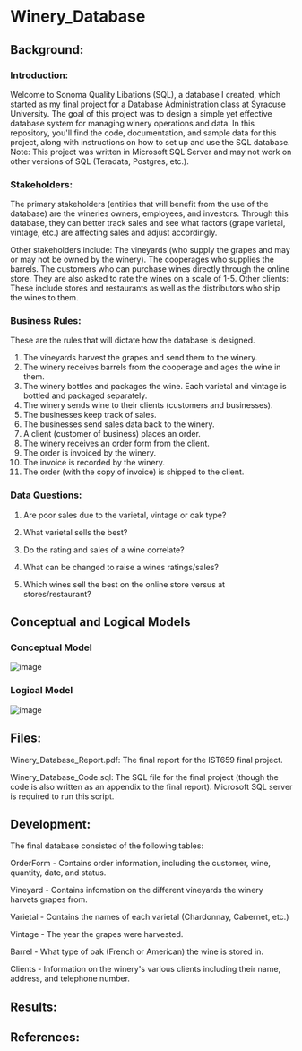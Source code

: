 # Winery_Database

## Background:

### Introduction:

Welcome to Sonoma Quality Libations (SQL), a database I created, which started as my final project for a Database Administration class at Syracuse University. The goal of this project was to design a simple yet effective database system for managing winery operations and data. In this repository, you'll find the code, documentation, and sample data for this project, along with instructions on how to set up and use the SQL database. Note: This project was written in Microsoft SQL Server and may not work on other versions of SQL (Teradata, Postgres, etc.). 

### Stakeholders:

The primary stakeholders (entities that will benefit from the use of the database) are the wineries owners, employees, and investors. Through this database, they can better track sales and see what factors (grape varietal, vintage, etc.) are affecting sales and adjust accordingly.

Other stakeholders include:
The vineyards (who supply the grapes and may or may not be owned by the winery). 
The cooperages who supplies the barrels. 
The customers who can purchase wines directly through the online store. They are also asked to rate the wines on a scale of 1-5. 
Other clients: These include stores and restaurants as well as the distributors who ship the wines to them. 

### Business Rules:

These are the rules that will dictate how the database is designed.

1. The vineyards harvest the grapes and send them to the winery. 
2. The winery receives barrels from the cooperage and ages the wine in them. 
3. The winery bottles and packages the wine. Each varietal and vintage is bottled and packaged separately. 
4. The winery sends wine to their clients (customers and businesses).
5. The businesses keep track of sales.
6. The businesses send sales data back to the winery.
7. A client (customer of business) places an order.
8. The winery receives an order form from the client.
9. The order is invoiced by the winery.
10. The invoice is recorded by the winery.
11. The order (with the copy of invoice) is shipped to the client.

### Data Questions: 

1. Are poor sales due to the varietal, vintage or oak type?

2. What varietal sells the best?

3. Do the rating and sales of a wine correlate?

4. What can be changed to raise a wines ratings/sales?

5. Which wines sell the best on the online store versus at stores/restaurant?

## Conceptual and Logical Models

### Conceptual Model

![image](https://github.com/ZChipman/Winery_Database/assets/87530934/3c2badc7-7f43-4223-9f11-7f204359f36d)

### Logical Model

![image](https://github.com/ZChipman/Winery_Database/assets/87530934/64987b7f-e7e3-45b8-a925-1ea5bbc68954)
 
## Files:

Winery_Database_Report.pdf: The final report for the IST659 final project.

Winery_Database_Code.sql: The SQL file for the final project (though the code is also written as an appendix to the final report). Microsoft SQL server is required to run this script. 

## Development:

The final database consisted of the following tables:

OrderForm - Contains order information, including the customer, wine, quantity, date, and status.

Vineyard - Contains infomation on the different vineyards the winery harvets grapes from.

Varietal - Contains the names of each varietal (Chardonnay, Cabernet, etc.)

Vintage - The year the grapes were harvested.

Barrel - What type of oak (French or American) the wine is stored in.

Clients - Information on the winery's various clients including their name, address, and telephone number. 

## Results:

## References:
